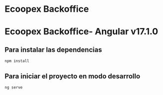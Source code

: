# Ecoopex Backoffice

# Ecoopex Backoffice- Angular v17.1.0

## Para instalar las dependencias 
```
npm install
```

## Para iniciar el proyecto en modo desarrollo

```
ng serve
```
